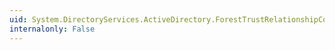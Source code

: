 ```yaml
---
uid: System.DirectoryServices.ActiveDirectory.ForestTrustRelationshipCollisionCollection.Contains(System.DirectoryServices.ActiveDirectory.ForestTrustRelationshipCollision)
internalonly: False
---
```

